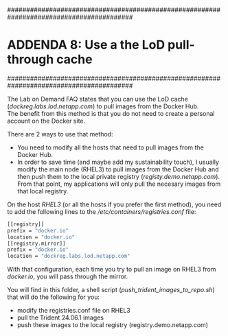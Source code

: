 #########################################################################################
# ADDENDA 8: Use a the LoD pull-through cache
#########################################################################################

The Lab on Demand FAQ states that you can use the LoD cache (_dockreg.labs.lod.netapp.com_) to pull images from the Docker Hub.  
The benefit from this method is that you do not need to create a personal account on the Docker site.  

There are 2 ways to use that method:  
- You need to modify all the hosts that need to pull images from the Docker Hub.  
- In order to save time (and maybe add my sustainability touch), I usually modify the main node (RHEL3) to pull images from the Docker Hub and then push them to the local private registry (_registy.demo.netapp.com_). From that point, my applications will only pull the necesary images from that local registry.  

On the host _RHEL3_ (or all the hosts if you prefer the first method), you need to add the following lines to the _/etc/containers/registries.conf_ file:  
```bash
[[registry]]
prefix = "docker.io"
location = "docker.io"
[[registry.mirror]]
prefix = "docker.io"
location = "dockreg.labs.lod.netapp.com"
```
With that configuration, each time you try to pull an image on RHEL3 from _docker.io_, you will pass through the mirror.  

You will find in this folder, a shell script (_push_trident_images_to_repo.sh_) that will do the following for you:  
- modify the registries.conf file on RHEL3  
- pull the Trident 24.06.1 images  
- push these images to the local registry (registry.demo.netapp.com)  